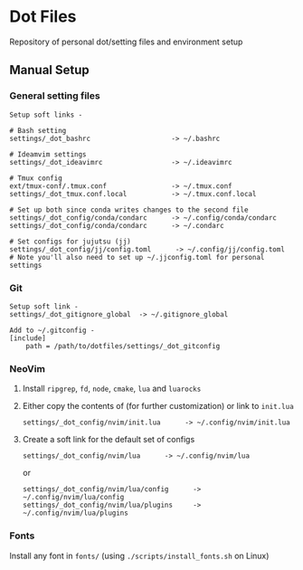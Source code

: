 # Dot Files

Repository of personal dot/setting files and environment setup

## Manual Setup

### General setting files
```
Setup soft links -

# Bash setting
settings/_dot_bashrc                    -> ~/.bashrc

# Ideamvim settings
settings/_dot_ideavimrc                 -> ~/.ideavimrc

# Tmux config
ext/tmux-conf/.tmux.conf                -> ~/.tmux.conf
settings/_dot_tmux.conf.local           -> ~/.tmux.conf.local

# Set up both since conda writes changes to the second file
settings/_dot_config/conda/condarc      -> ~/.config/conda/condarc
settings/_dot_config/conda/condarc      -> ~/.condarc

# Set configs for jujutsu (jj)
settings/_dot_config/jj/config.toml      -> ~/.config/jj/config.toml
# Note you'll also need to set up ~/.jjconfig.toml for personal settings

```

### Git
```
Setup soft link -
settings/_dot_gitignore_global  -> ~/.gitignore_global

Add to ~/.gitconfig -
[include]
    path = /path/to/dotfiles/settings/_dot_gitconfig
```

### NeoVim

1. Install `ripgrep`, `fd`, `node`, `cmake`, `lua` and `luarocks`

2. Either copy the contents of (for further customization) or link to `init.lua`

    ```
    settings/_dot_config/nvim/init.lua      -> ~/.config/nvim/init.lua
    ```

3. Create a soft link for the default set of configs

    ```
    settings/_dot_config/nvim/lua      -> ~/.config/nvim/lua
    ```
    or

    ```
    settings/_dot_config/nvim/lua/config      -> ~/.config/nvim/lua/config
    settings/_dot_config/nvim/lua/plugins     -> ~/.config/nvim/lua/plugins
    ```

### Fonts
Install any font in `fonts/` (using `./scripts/install_fonts.sh` on Linux)


